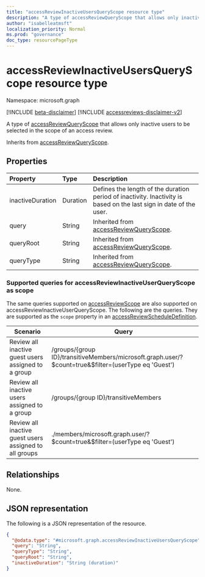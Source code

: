 ```yaml
---
title: "accessReviewInactiveUsersQueryScope resource type"
description: "A type of accessReviewQueryScope that allows only inactive users to be selected in the scope of an access review."
author: "isabelleatmsft"
localization_priority: Normal
ms.prod: "governance"
doc_type: resourcePageType
---
```


# accessReviewInactiveUsersQueryScope resource type

Namespace: microsoft.graph

[!INCLUDE [beta-disclaimer](../../includes/beta-disclaimer.md)]
[!INCLUDE [accessreviews-disclaimer-v2](../../includes/accessreviews-disclaimer-v2.md)]

A type of [accessReviewQueryScope](../resources/accessreviewqueryscope.md) that allows only inactive users to be selected in the scope of an access review.

Inherits from [accessReviewQueryScope](../resources/accessreviewqueryscope.md).

## Properties
|Property|Type|Description|
|:---|:---|:---|
|inactiveDuration|Duration|Defines the length of the duration period of inactivity. Inactivity is based on the last sign in date of the user.|
|query|String|Inherited from [accessReviewQueryScope](../resources/accessreviewqueryscope.md).|
|queryRoot|String|Inherited from [accessReviewQueryScope](../resources/accessreviewqueryscope.md).|
|queryType|String|Inherited from [accessReviewQueryScope](../resources/accessreviewqueryscope.md).|

### Supported queries for accessReviewInactiveUserQueryScope as scope
The same queries supported on [accessReviewScope](../resources/accessreviewscope.md) are also supported on accessReviewInactiveUserQueryScope. The following are the queries. They are supported as the `scope` property in an [accessReviewScheduleDefinition](accessreviewscheduledefinition.md).

|Scenario| Query |
|--|--|
| Review all inactive guest users assigned to a group | /groups/{group ID}/transitiveMembers/microsoft.graph.user/?\$count=true&$filter=(userType eq 'Guest') |
| Review all inactive users assigned to a group | /groups/{group ID}/transitiveMembers |
| Review all inactive guest users assigned to all groups | ./members/microsoft.graph.user/?\$count=true&$filter=(userType eq 'Guest') |


## Relationships
None.

## JSON representation
The following is a JSON representation of the resource.
<!-- {
  "blockType": "resource",
  "@odata.type": "microsoft.graph.accessReviewInactiveUsersQueryScope"
}
-->
``` json
{
  "@odata.type": "#microsoft.graph.accessReviewInactiveUsersQueryScope",
  "query": "String",
  "queryType": "String",
  "queryRoot": "String",
  "inactiveDuration": "String (duration)"
}
```
